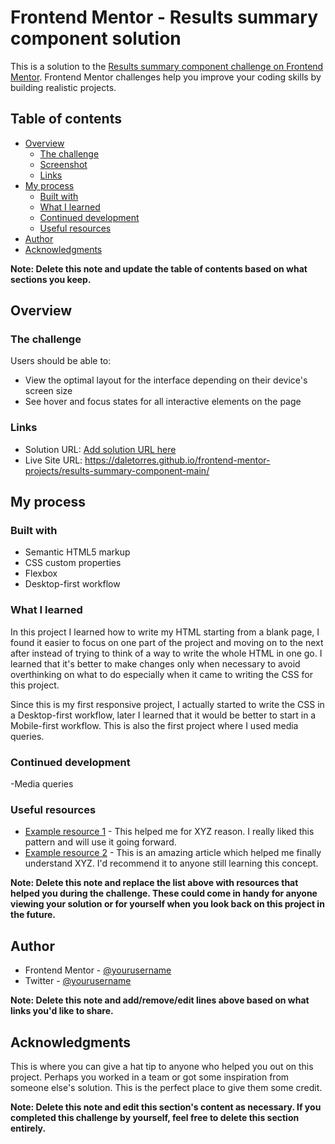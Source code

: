 # Frontend Mentor - Results summary component solution

This is a solution to the [Results summary component challenge on Frontend Mentor](https://www.frontendmentor.io/challenges/results-summary-component-CE_K6s0maV). Frontend Mentor challenges help you improve your coding skills by building realistic projects. 

## Table of contents

- [Overview](#overview)
  - [The challenge](#the-challenge)
  - [Screenshot](#screenshot)
  - [Links](#links)
- [My process](#my-process)
  - [Built with](#built-with)
  - [What I learned](#what-i-learned)
  - [Continued development](#continued-development)
  - [Useful resources](#useful-resources)
- [Author](#author)
- [Acknowledgments](#acknowledgments)

**Note: Delete this note and update the table of contents based on what sections you keep.**

## Overview

### The challenge

Users should be able to:

- View the optimal layout for the interface depending on their device's screen size
- See hover and focus states for all interactive elements on the page


### Links

- Solution URL: [Add solution URL here](https://your-solution-url.com)
- Live Site URL: https://daletorres.github.io/frontend-mentor-projects/results-summary-component-main/

## My process

### Built with

- Semantic HTML5 markup
- CSS custom properties
- Flexbox
- Desktop-first workflow

### What I learned

In this project I learned how to write my HTML starting from a blank page, I found it easier to focus on one part of the project and moving on to the next after instead of trying to think of a way to write the whole HTML in one go. I learned that it's better to make changes only when necessary to avoid overthinking on what to do especially when it came to writing the CSS for this project. 

Since this is my first responsive project, I actually started to write the CSS in a Desktop-first workflow, later I learned that it would be better to start in a Mobile-first workflow. This is also the first project where I used media queries. 


### Continued development

-Media queries

### Useful resources

- [Example resource 1](https://www.example.com) - This helped me for XYZ reason. I really liked this pattern and will use it going forward.
- [Example resource 2](https://www.example.com) - This is an amazing article which helped me finally understand XYZ. I'd recommend it to anyone still learning this concept.

**Note: Delete this note and replace the list above with resources that helped you during the challenge. These could come in handy for anyone viewing your solution or for yourself when you look back on this project in the future.**

## Author

- Frontend Mentor - [@yourusername](https://www.frontendmentor.io/profile/yourusername)
- Twitter - [@yourusername](https://www.twitter.com/yourusername)

**Note: Delete this note and add/remove/edit lines above based on what links you'd like to share.**

## Acknowledgments

This is where you can give a hat tip to anyone who helped you out on this project. Perhaps you worked in a team or got some inspiration from someone else's solution. This is the perfect place to give them some credit.

**Note: Delete this note and edit this section's content as necessary. If you completed this challenge by yourself, feel free to delete this section entirely.**
